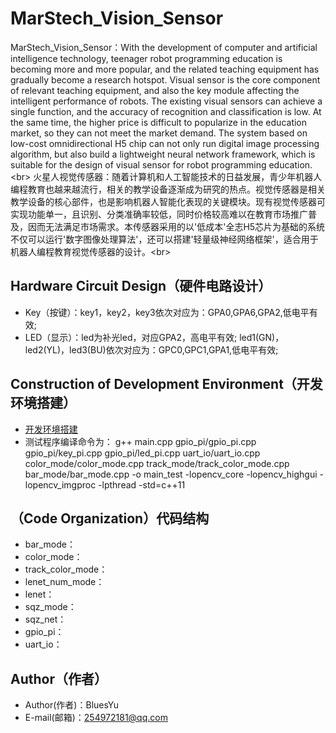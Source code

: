 MarStech_Vision_Sensor
====================================================
   MarStech_Vision_Sensor：With the development of computer and artificial intelligence technology, teenager robot programming education 
 is becoming more and more popular, and the related teaching equipment has gradually become a research hotspot. Visual sensor is the core component of relevant teaching equipment, and also the key module affecting the intelligent performance of robots. The existing visual sensors can achieve a single function, and the accuracy of recognition and classification is low. At the same time, the higher price is difficult to popularize in the education market, so they can not meet the market demand. The system based on low-cost omnidirectional H5 chip can not only run digital image processing algorithm, but also build a lightweight neural network framework, which is suitable for the design of visual sensor for robot programming education.\<br>
   火星人视觉传感器：随着计算机和人工智能技术的日益发展，青少年机器人编程教育也越来越流行，相关的教学设备逐渐成为研究的热点。视觉传感器是相关教学设备的核心部件，也是影响机器人智能化表现的关键模块。现有视觉传感器可实现功能单一，且识别、分类准确率较低，同时价格较高难以在教育市场推广普及，因而无法满足市场需求。本传感器采用的以'低成本'全志H5芯片为基础的系统不仅可以运行'数字图像处理算法'，还可以搭建'轻量级神经网络框架'，适合用于机器人编程教育视觉传感器的设计。\<br>

Hardware Circuit Design（硬件电路设计）
-------------------------------------
* Key（按键）：key1，key2，key3依次对应为：GPA0,GPA6,GPA2,低电平有效;
* LED（显示）：led为补光led，对应GPA2，高电平有效;
             led1(GN)，led2(YL)，led3(BU)依次对应为：GPC0,GPC1,GPA1,低电平有效;

Construction of Development Environment（开发环境搭建）
-----------------------------------------------------
 *  [开发环境搭建](https://blog.csdn.net/bluesyxx/article/details/85255634#commentsedit)
 * 测试程序编译命令为：
g++ main.cpp gpio_pi/gpio_pi.cpp gpio_pi/key_pi.cpp gpio_pi/led_pi.cpp  uart_io/uart_io.cpp  color_mode/color_mode.cpp track_mode/track_color_mode.cpp bar_mode/bar_mode.cpp -o main_test -lopencv_core -lopencv_highgui -lopencv_imgproc -lpthread -std=c++11


（Code Organization）代码结构
-------------------------------------
* bar_mode：
* color_mode：
* track_color_mode：
* lenet_num_mode：
* lenet：
* sqz_mode：
* sqz_net：
* gpio_pi：
* uart_io：

Author（作者）
-------------------------------------
* Author(作者)：BluesYu
* E-mail(邮箱)：254972181@qq.com
